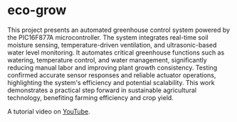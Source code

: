 # eco-grow
This project presents an automated greenhouse control system powered by the PIC16F877A microcontroller. The system integrates real-time soil moisture sensing, temperature-driven ventilation, and ultrasonic-based water level monitoring. It automates critical greenhouse functions such as watering, temperature control, and water management, significantly reducing manual labor and improving plant growth consistency. Testing confirmed accurate sensor responses and reliable actuator operations, highlighting the system's efficiency and potential scalability. This work demonstrates a practical step forward in sustainable agricultural technology, benefiting farming efficiency and crop yield.


A tutorial video on [YouTube](https://youtu.be/6c-yUrdmCfc).
